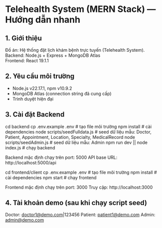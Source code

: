 # Telehealth System (MERN Stack) — Hướng dẫn nhanh

## 1. Giới thiệu
Đồ án: Hệ thống đặt lịch khám bệnh trực tuyến (Telehealth System).  
Backend: Node.js + Express + MongoDB Atlas  
Frontend: React 19.1.1

## 2. Yêu cầu môi trường
- Node.js v22.17.1, npm v10.9.2
- MongoDB Atlas (connection string đã cung cấp)
- Trình duyệt hiện đại

## 3. Cài đặt Backend
cd backend
cp .env.example .env            # tạo file môi trường
npm install                     # cài dependencies
node scripts/seedFulldata.js    # seed dữ liệu mẫu: Doctor, Patient, Appointment, Location, Specialty, MedicalRecord
node scripts/seedAdmin.js       # seed dữ liệu mẫu: Admin
npm run dev || node index.js    # chạy backend

Backend mặc định chạy trên port: 5000
API base URL: http://localhost:5000/api

cd frontend/client
cp .env.example .env            # tạo file môi trường
npm install                     # cài dependencies
npm start                       # chạy frontend

Frontend mặc định chạy trên port: 3000
Truy cập: http://localhost:3000

## 4. Tài khoản demo (sau khi chạy script seed)
Doctor: doctor1@demo.com|123456
Patient: patient1@demo.com
Admin: admin@demo.com